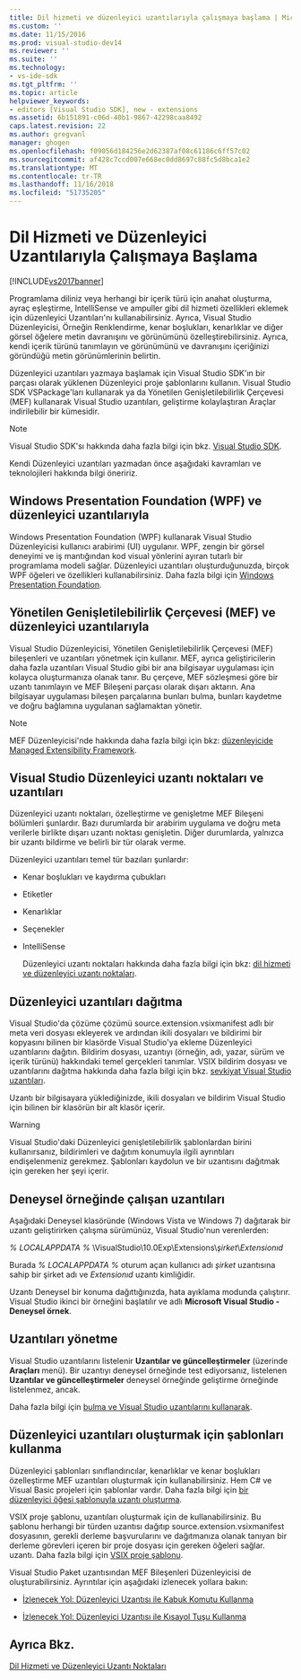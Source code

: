```yaml
---
title: Dil hizmeti ve düzenleyici uzantılarıyla çalışmaya başlama | Microsoft Docs
ms.custom: ''
ms.date: 11/15/2016
ms.prod: visual-studio-dev14
ms.reviewer: ''
ms.suite: ''
ms.technology:
- vs-ide-sdk
ms.tgt_pltfrm: ''
ms.topic: article
helpviewer_keywords:
- editors [Visual Studio SDK], new - extensions
ms.assetid: 6b151891-c06d-40b1-9867-42298caa8492
caps.latest.revision: 22
ms.author: gregvanl
manager: ghogen
ms.openlocfilehash: f09056d184256e2d62387af08c61186c6ff57c02
ms.sourcegitcommit: af428c7ccd007e668ec0dd8697c88fc5d8bca1e2
ms.translationtype: MT
ms.contentlocale: tr-TR
ms.lasthandoff: 11/16/2018
ms.locfileid: "51735205"
---
```

# <a name="getting-started-with-language-service-and-editor-extensions"></a>Dil Hizmeti ve Düzenleyici Uzantılarıyla Çalışmaya Başlama
[!INCLUDE[vs2017banner](../includes/vs2017banner.md)]

Programlama diliniz veya herhangi bir içerik türü için anahat oluşturma, ayraç eşleştirme, IntelliSense ve ampuller gibi dil hizmeti özellikleri eklemek için düzenleyici Uzantıları'nı kullanabilirsiniz. Ayrıca, Visual Studio Düzenleyicisi, Örneğin Renklendirme, kenar boşlukları, kenarlıklar ve diğer görsel öğelere metin davranışını ve görünümünü özelleştirebilirsiniz. Ayrıca, kendi içerik türünü tanımlayın ve görünümünü ve davranışını içeriğinizi göründüğü metin görünümlerinin belirtin.  
  
 Düzenleyici uzantıları yazmaya başlamak için Visual Studio SDK'ın bir parçası olarak yüklenen Düzenleyici proje şablonlarını kullanın. Visual Studio SDK VSPackage'ları kullanarak ya da Yönetilen Genişletilebilirlik Çerçevesi (MEF) kullanarak Visual Studio uzantıları, geliştirme kolaylaştıran Araçlar indirilebilir bir kümesidir.  
  
> [!NOTE]
>  Visual Studio SDK'sı hakkında daha fazla bilgi için bkz. [Visual Studio SDK](../extensibility/visual-studio-sdk.md).  
  
 Kendi Düzenleyici uzantıları yazmadan önce aşağıdaki kavramları ve teknolojileri hakkında bilgi öneririz.  
  
## <a name="the-windows-presentation-foundation-wpf-and-editor-extensions"></a>Windows Presentation Foundation (WPF) ve düzenleyici uzantılarıyla  
 Windows Presentation Foundation (WPF) kullanarak Visual Studio Düzenleyicisi kullanıcı arabirimi (UI) uygulanır. WPF, zengin bir görsel deneyimi ve iş mantığından kod visual yönlerini ayıran tutarlı bir programlama modeli sağlar. Düzenleyici uzantıları oluşturduğunuzda, birçok WPF öğeleri ve özellikleri kullanabilirsiniz. Daha fazla bilgi için [Windows Presentation Foundation](http://msdn.microsoft.com/library/f667bd15-2134-41e9-b4af-5ced6fafab5d).  
  
## <a name="the-managed-extensibility-framework-mef-and-editor-extensions"></a>Yönetilen Genişletilebilirlik Çerçevesi (MEF) ve düzenleyici uzantılarıyla  
 Visual Studio Düzenleyicisi, Yönetilen Genişletilebilirlik Çerçevesi (MEF) bileşenleri ve uzantıları yönetmek için kullanır. MEF, ayrıca geliştiricilerin daha fazla uzantıları Visual Studio gibi bir ana bilgisayar uygulaması için kolayca oluşturmanıza olanak tanır. Bu çerçeve, MEF sözleşmesi göre bir uzantı tanımlayın ve MEF Bileşeni parçası olarak dışarı aktarın. Ana bilgisayar uygulaması bileşen parçalarına bunları bulma, bunları kaydetme ve doğru bağlamına uygulanan sağlamaktan yönetir.  
  
> [!NOTE]
>  MEF Düzenleyicisi'nde hakkında daha fazla bilgi için bkz: [düzenleyicide Managed Extensibility Framework](../extensibility/managed-extensibility-framework-in-the-editor.md).  
  
## <a name="visual-studio-editor-extension-points-and-extensions"></a>Visual Studio Düzenleyici uzantı noktaları ve uzantıları  
 Düzenleyici uzantı noktaları, özelleştirme ve genişletme MEF Bileşeni bölümleri şunlardır. Bazı durumlarda bir arabirim uygulama ve doğru meta verilerle birlikte dışarı uzantı noktası genişletin. Diğer durumlarda, yalnızca bir uzantı bildirme ve belirli bir tür olarak verme.  
  
 Düzenleyici uzantıları temel tür bazıları şunlardır:  
  
- Kenar boşlukları ve kaydırma çubukları  
  
- Etiketler  
  
- Kenarlıklar  
  
- Seçenekler  
  
- IntelliSense  
  
  Düzenleyici uzantı noktaları hakkında daha fazla bilgi için bkz: [dil hizmeti ve düzenleyici uzantı noktaları](../extensibility/language-service-and-editor-extension-points.md).  
  
## <a name="deploying-editor-extensions"></a>Düzenleyici uzantıları dağıtma  
 Visual Studio'da çözüme çözümü source.extension.vsixmanifest adlı bir meta veri dosyası ekleyerek ve ardından ikili dosyaları ve bildirimi bir kopyasını bilinen bir klasörde Visual Studio'ya ekleme Düzenleyici uzantılarını dağıtın. Bildirim dosyası, uzantıyı (örneğin, adı, yazar, sürüm ve içerik türünü) hakkındaki temel gerçekleri tanımlar. VSIX bildirim dosyası ve uzantılarını dağıtma hakkında daha fazla bilgi için bkz. [sevkiyat Visual Studio uzantıları](../extensibility/shipping-visual-studio-extensions.md).  
  
 Uzantı bir bilgisayara yüklediğinizde, ikili dosyaları ve bildirim Visual Studio için bilinen bir klasörün bir alt klasör içerir.  
  
> [!WARNING]
>  Visual Studio'daki Düzenleyici genişletilebilirlik şablonlardan birini kullanırsanız, bildirimleri ve dağıtım konumuyla ilgili ayrıntıları endişelenmeniz gerekmez. Şablonları kaydolun ve bir uzantısını dağıtmak için gereken her şeyi içerir.  
  
## <a name="running-extensions-in-the-experimental-instance"></a>Deneysel örneğinde çalışan uzantıları  
 Aşağıdaki Deneysel klasöründe (Windows Vista ve Windows 7) dağıtarak bir uzantı geliştirirken çalışma sürümünüz, Visual Studio'nun verenlerden:  
  
 *% LOCALAPPDATA %* \VisualStudio\10.0Exp\Extensions\\*şirket*\\*Extensionıd*  
  
 Burada *% LOCALAPPDATA %* oturum açan kullanıcı adı *şirket* uzantısına sahip bir şirket adı ve *Extensionıd* uzantı kimliğidir.  
  
 Uzantı Deneysel bir konuma dağıttığınızda, hata ayıklama modunda çalıştırır. Visual Studio ikinci bir örneğini başlatılır ve adlı **Microsoft Visual Studio - Deneysel örnek**.  
  
## <a name="managing-extensions"></a>Uzantıları yönetme  
 Visual Studio uzantılarını listelenir **Uzantılar ve güncelleştirmeler** (üzerinde **Araçları** menü). Bir uzantıyı deneysel örneğinde test ediyorsanız, listelenen **Uzantılar ve güncelleştirmeler** deneysel örneğinde geliştirme örneğinde listelenmez, ancak.  
  
 Daha fazla bilgi için [bulma ve Visual Studio uzantılarını kullanarak](../ide/finding-and-using-visual-studio-extensions.md).  
  
## <a name="using-templates-to-create-editor-extensions"></a>Düzenleyici uzantıları oluşturmak için şablonları kullanma  
 Düzenleyici şablonları sınıflandırıcılar, kenarlıklar ve kenar boşlukları özelleştirme MEF uzantıları oluşturmak için kullanabilirsiniz. Hem C# ve Visual Basic projeleri için şablonlar vardır. Daha fazla bilgi için [bir düzenleyici öğesi şablonuyla uzantı oluşturma](../extensibility/creating-an-extension-with-an-editor-item-template.md).  
  
 VSIX proje şablonu, uzantıları oluşturmak için de kullanabilirsiniz. Bu şablonu herhangi bir türden uzantısı dağıtıp source.extension.vsixmanifest dosyasının, gerekli derleme başvurularını ve dağıtmanıza olanak tanıyan bir derleme görevleri içeren bir proje dosyası için gereken öğeleri sağlar. uzantı. Daha fazla bilgi için [VSIX proje şablonu](../extensibility/vsix-project-template.md).  
  
 Visual Studio Paket uzantısından MEF Bileşenleri Düzenleyicisi de oluşturabilirsiniz. Ayrıntılar için aşağıdaki izlenecek yollara bakın:  
  
-   [İzlenecek Yol: Düzenleyici Uzantısı ile Kabuk Komutu Kullanma](../extensibility/walkthrough-using-a-shell-command-with-an-editor-extension.md)  
  
-   [İzlenecek Yol: Düzenleyici Uzantısı ile Kısayol Tuşu Kullanma](../extensibility/walkthrough-using-a-shortcut-key-with-an-editor-extension.md)  
  
## <a name="see-also"></a>Ayrıca Bkz.  
 [Dil Hizmeti ve Düzenleyici Uzantı Noktaları](../extensibility/language-service-and-editor-extension-points.md)

